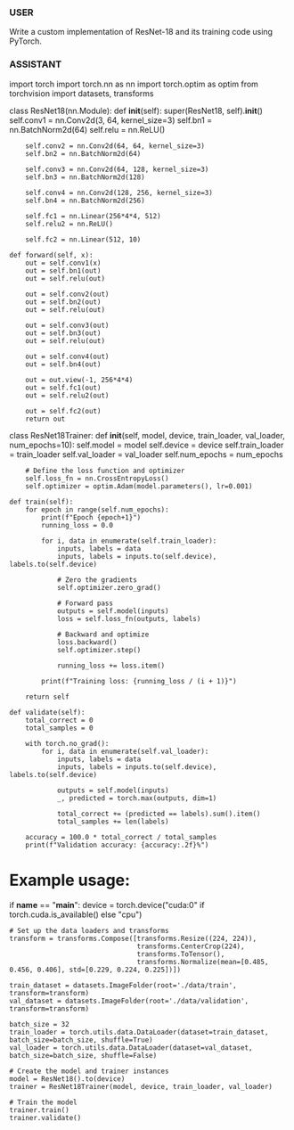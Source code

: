 ### USER
Write a custom implementation of ResNet-18 and its training code using PyTorch.

### ASSISTANT
import torch
import torch.nn as nn
import torch.optim as optim
from torchvision import datasets, transforms

class ResNet18(nn.Module):
    def __init__(self):
        super(ResNet18, self).__init__()
        self.conv1 = nn.Conv2d(3, 64, kernel_size=3)
        self.bn1 = nn.BatchNorm2d(64)
        self.relu = nn.ReLU()
        
        self.conv2 = nn.Conv2d(64, 64, kernel_size=3)
        self.bn2 = nn.BatchNorm2d(64)
        
        self.conv3 = nn.Conv2d(64, 128, kernel_size=3)
        self.bn3 = nn.BatchNorm2d(128)
        
        self.conv4 = nn.Conv2d(128, 256, kernel_size=3)
        self.bn4 = nn.BatchNorm2d(256)
        
        self.fc1 = nn.Linear(256*4*4, 512)
        self.relu2 = nn.ReLU()
        
        self.fc2 = nn.Linear(512, 10)

    def forward(self, x):
        out = self.conv1(x)
        out = self.bn1(out)
        out = self.relu(out)
        
        out = self.conv2(out)
        out = self.bn2(out)
        out = self.relu(out)
        
        out = self.conv3(out)
        out = self.bn3(out)
        out = self.relu(out)
        
        out = self.conv4(out)
        out = self.bn4(out)
        
        out = out.view(-1, 256*4*4)
        out = self.fc1(out)
        out = self.relu2(out)
        
        out = self.fc2(out)
        return out

class ResNet18Trainer:
    def __init__(self, model, device, train_loader, val_loader, num_epochs=10):
        self.model = model
        self.device = device
        self.train_loader = train_loader
        self.val_loader = val_loader
        self.num_epochs = num_epochs
        
        # Define the loss function and optimizer
        self.loss_fn = nn.CrossEntropyLoss()
        self.optimizer = optim.Adam(model.parameters(), lr=0.001)

    def train(self):
        for epoch in range(self.num_epochs):
            print(f"Epoch {epoch+1}")
            running_loss = 0.0
            
            for i, data in enumerate(self.train_loader):
                inputs, labels = data
                inputs, labels = inputs.to(self.device), labels.to(self.device)
                
                # Zero the gradients
                self.optimizer.zero_grad()
                
                # Forward pass
                outputs = self.model(inputs)
                loss = self.loss_fn(outputs, labels)
                
                # Backward and optimize
                loss.backward()
                self.optimizer.step()
                
                running_loss += loss.item()
            
            print(f"Training loss: {running_loss / (i + 1)}")
        
        return self

    def validate(self):
        total_correct = 0
        total_samples = 0
        
        with torch.no_grad():
            for i, data in enumerate(self.val_loader):
                inputs, labels = data
                inputs, labels = inputs.to(self.device), labels.to(self.device)
                
                outputs = self.model(inputs)
                _, predicted = torch.max(outputs, dim=1)
                
                total_correct += (predicted == labels).sum().item()
                total_samples += len(labels)
        
        accuracy = 100.0 * total_correct / total_samples
        print(f"Validation accuracy: {accuracy:.2f}%")

# Example usage:
if __name__ == "__main__":
    device = torch.device("cuda:0" if torch.cuda.is_available() else "cpu")
    
    # Set up the data loaders and transforms
    transform = transforms.Compose([transforms.Resize((224, 224)), 
                                    transforms.CenterCrop(224),
                                    transforms.ToTensor(),
                                    transforms.Normalize(mean=[0.485, 0.456, 0.406], std=[0.229, 0.224, 0.225])])
    
    train_dataset = datasets.ImageFolder(root='./data/train', transform=transform)
    val_dataset = datasets.ImageFolder(root='./data/validation', transform=transform)
    
    batch_size = 32
    train_loader = torch.utils.data.DataLoader(dataset=train_dataset, batch_size=batch_size, shuffle=True)
    val_loader = torch.utils.data.DataLoader(dataset=val_dataset, batch_size=batch_size, shuffle=False)
    
    # Create the model and trainer instances
    model = ResNet18().to(device)
    trainer = ResNet18Trainer(model, device, train_loader, val_loader)
    
    # Train the model
    trainer.train()
    trainer.validate()